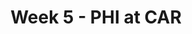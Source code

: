 ---
layout: game
title: Week 5 - PHI at CAR
season: 2021
game_id: 2021_05_PHI_CAR
away_team: PHI
home_team: CAR
---
